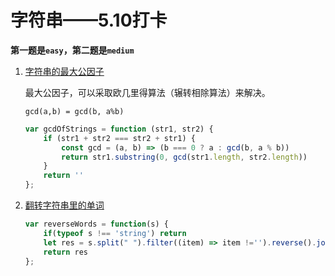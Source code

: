 # 字符串——5.10打卡

**第一题是`easy`，第二题是`medium`**

1. [字符串的最大公因子](https://leetcode-cn.com/problems/greatest-common-divisor-of-strings/)

   最大公因子，可以采取欧几里得算法（辗转相除算法）来解决。

   `gcd(a,b) = gcd(b, a%b)`

   ```javascript
   var gcdOfStrings = function (str1, str2) {
       if (str1 + str2 === str2 + str1) {
           const gcd = (a, b) => (b === 0 ? a : gcd(b, a % b))  
           return str1.substring(0, gcd(str1.length, str2.length))
       }
       return ''
   };
   ```

2. [翻转字符串里的单词](https://leetcode-cn.com/problems/reverse-words-in-a-string/)

   ```javascript
   var reverseWords = function(s) {
       if(typeof s !== 'string') return
       let res = s.split(" ").filter((item) => item !='').reverse().join(" ")
       return res
   };
   ```

   